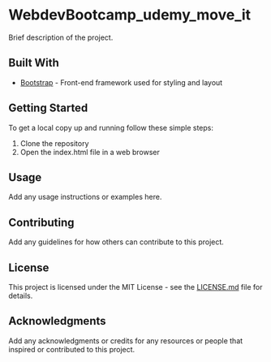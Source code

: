 # WebdevBootcamp_udemy_move_it

Brief description of the project.

## Built With

* [Bootstrap](https://getbootstrap.com/) - Front-end framework used for styling and layout

## Getting Started

To get a local copy up and running follow these simple steps:

1. Clone the repository
2. Open the index.html file in a web browser

## Usage

Add any usage instructions or examples here.

## Contributing

Add any guidelines for how others can contribute to this project.

## License

This project is licensed under the MIT License - see the [LICENSE.md](LICENSE.md) file for details.

## Acknowledgments

Add any acknowledgments or credits for any resources or people that inspired or contributed to this project.
